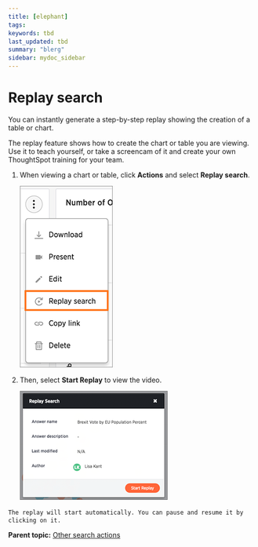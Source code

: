 ```yaml
---
title: [elephant]
tags: 
keywords: tbd
last_updated: tbd
summary: "blerg"
sidebar: mydoc_sidebar
---
```

# Replay search

You can instantly generate a step-by-step replay showing the creation of a table or chart.

The replay feature shows how to create the chart or table you are viewing. Use it to teach yourself, or take a screencam of it and create your own ThoughtSpot training for your team.

1.   When viewing a chart or table, click **Actions** and select **Replay search**​. 

     ![](../../../images/replay_search_icon.png "The Replay search icon") 

2.   Then, select **Start Replay​** to view the video. 

     ![](../../../images/start_replay_end_user.png "Start Replay") 

    The replay will start automatically. You can pause and resume it by clicking on it.


**Parent topic:** [Other search actions](../../../admin/complex_searches/search_actions.html)

